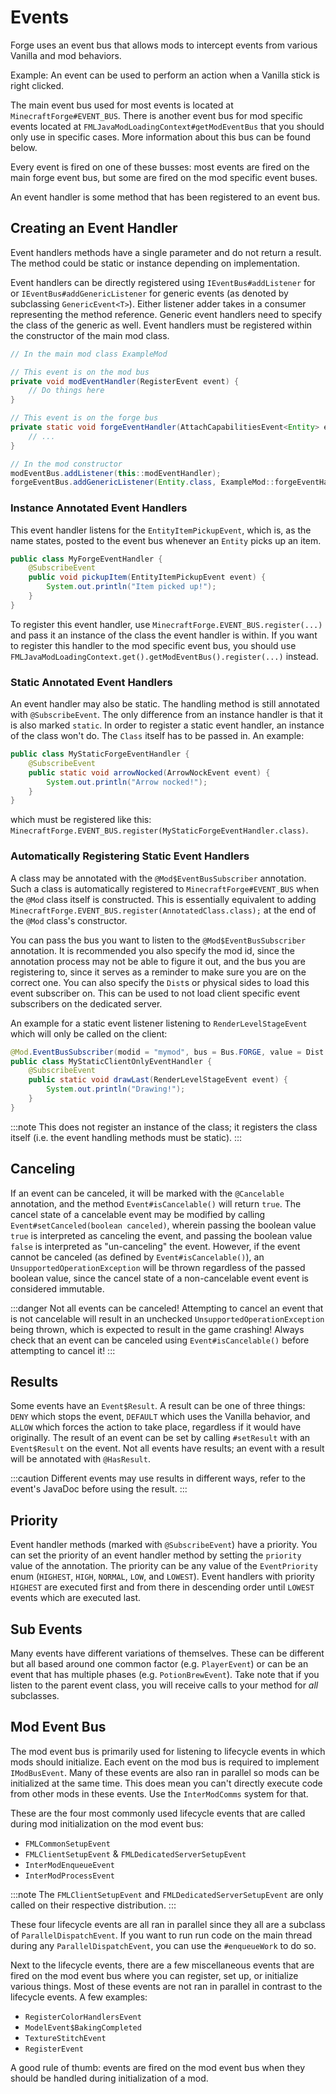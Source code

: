 Events
======

Forge uses an event bus that allows mods to intercept events from various Vanilla and mod behaviors.

Example: An event can be used to perform an action when a Vanilla stick is right clicked.

The main event bus used for most events is located at `MinecraftForge#EVENT_BUS`. There is another event bus for mod specific events located at `FMLJavaModLoadingContext#getModEventBus` that you should only use in specific cases. More information about this bus can be found below.

Every event is fired on one of these busses: most events are fired on the main forge event bus, but some are fired on the mod specific event buses.

An event handler is some method that has been registered to an event bus.

Creating an Event Handler
-------------------------

Event handlers methods have a single parameter and do not return a result. The method could be static or instance depending on implementation.

Event handlers can be directly registered using `IEventBus#addListener` for or `IEventBus#addGenericListener` for generic events (as denoted by subclassing `GenericEvent<T>`). Either listener adder takes in a consumer representing the method reference. Generic event handlers need to specify the class of the generic as well. Event handlers must be registered within the constructor of the main mod class.

```java
// In the main mod class ExampleMod

// This event is on the mod bus
private void modEventHandler(RegisterEvent event) {
	// Do things here
}

// This event is on the forge bus
private static void forgeEventHandler(AttachCapabilitiesEvent<Entity> event) {
	// ...
}

// In the mod constructor
modEventBus.addListener(this::modEventHandler);
forgeEventBus.addGenericListener(Entity.class, ExampleMod::forgeEventHandler);
```

### Instance Annotated Event Handlers

This event handler listens for the `EntityItemPickupEvent`, which is, as the name states, posted to the event bus whenever an `Entity` picks up an item.

```java
public class MyForgeEventHandler {
	@SubscribeEvent
	public void pickupItem(EntityItemPickupEvent event) {
		System.out.println("Item picked up!");
	}
}
```

To register this event handler, use `MinecraftForge.EVENT_BUS.register(...)` and pass it an instance of the class the event handler is within. If you want to register this handler to the mod specific event bus, you should use `FMLJavaModLoadingContext.get().getModEventBus().register(...)` instead.

### Static Annotated Event Handlers

An event handler may also be static. The handling method is still annotated with `@SubscribeEvent`. The only difference from an instance handler is that it is also marked `static`. In order to register a static event handler, an instance of the class won't do. The `Class` itself has to be passed in. An example:

```java
public class MyStaticForgeEventHandler {
	@SubscribeEvent
	public static void arrowNocked(ArrowNockEvent event) {
		System.out.println("Arrow nocked!");
	}
}
```

which must be registered like this: `MinecraftForge.EVENT_BUS.register(MyStaticForgeEventHandler.class)`.

### Automatically Registering Static Event Handlers

A class may be annotated with the `@Mod$EventBusSubscriber` annotation. Such a class is automatically registered to `MinecraftForge#EVENT_BUS` when the `@Mod` class itself is constructed. This is essentially equivalent to adding `MinecraftForge.EVENT_BUS.register(AnnotatedClass.class);` at the end of the `@Mod` class's constructor.

You can pass the bus you want to listen to the `@Mod$EventBusSubscriber` annotation. It is recommended you also specify the mod id, since the annotation process may not be able to figure it out, and the bus you are registering to, since it serves as a reminder to make sure you are on the correct one. You can also specify the `Dist`s or physical sides to load this event subscriber on. This can be used to not load client specific event subscribers on the dedicated server.

An example for a static event listener listening to `RenderLevelStageEvent` which will only be called on the client:

```java
@Mod.EventBusSubscriber(modid = "mymod", bus = Bus.FORGE, value = Dist.CLIENT)
public class MyStaticClientOnlyEventHandler {
	@SubscribeEvent
	public static void drawLast(RenderLevelStageEvent event) {
		System.out.println("Drawing!");
	}
}
```

:::note
This does not register an instance of the class; it registers the class itself (i.e. the event handling methods must be static).
:::

Canceling
---------

If an event can be canceled, it will be marked with the `@Cancelable` annotation, and the method `Event#isCancelable()` will return `true`. The cancel state of a cancelable event may be modified by calling `Event#setCanceled(boolean canceled)`, wherein passing the boolean value `true` is interpreted as canceling the event, and passing the boolean value `false` is interpreted as "un-canceling" the event. However, if the event cannot be canceled (as defined by `Event#isCancelable()`), an `UnsupportedOperationException` will be thrown regardless of the passed boolean value, since the cancel state of a non-cancelable event event is considered immutable.

:::danger
Not all events can be canceled! Attempting to cancel an event that is not cancelable will result in an unchecked `UnsupportedOperationException` being thrown, which is expected to result in the game crashing! Always check that an event can be canceled using `Event#isCancelable()` before attempting to cancel it!
:::

Results
-------

Some events have an `Event$Result`. A result can be one of three things: `DENY` which stops the event, `DEFAULT` which uses the Vanilla behavior, and `ALLOW` which forces the action to take place, regardless if it would have originally. The result of an event can be set by calling `#setResult` with an `Event$Result` on the event. Not all events have results; an event with a result will be annotated with `@HasResult`.

:::caution
Different events may use results in different ways, refer to the event's JavaDoc before using the result.
:::

Priority
--------

Event handler methods (marked with `@SubscribeEvent`) have a priority. You can set the priority of an event handler method by setting the `priority` value of the annotation. The priority can be any value of the `EventPriority` enum (`HIGHEST`, `HIGH`, `NORMAL`, `LOW`, and `LOWEST`). Event handlers with priority `HIGHEST` are executed first and from there in descending order until `LOWEST` events which are executed last.

Sub Events
----------

Many events have different variations of themselves. These can be different but all based around one common factor (e.g. `PlayerEvent`) or can be an event that has multiple phases (e.g. `PotionBrewEvent`). Take note that if you listen to the parent event class, you will receive calls to your method for *all* subclasses.

Mod Event Bus
-------------

The mod event bus is primarily used for listening to lifecycle events in which mods should initialize. Each event on the mod bus is required to implement `IModBusEvent`. Many of these events are also ran in parallel so mods can be initialized at the same time. This does mean you can't directly execute code from other mods in these events. Use the `InterModComms` system for that.

These are the four most commonly used lifecycle events that are called during mod initialization on the mod event bus:

* `FMLCommonSetupEvent`
* `FMLClientSetupEvent` & `FMLDedicatedServerSetupEvent`
* `InterModEnqueueEvent`
* `InterModProcessEvent`

:::note
The `FMLClientSetupEvent` and `FMLDedicatedServerSetupEvent` are only called on their respective distribution.
:::

These four lifecycle events are all ran in parallel since they all are a subclass of `ParallelDispatchEvent`. If you want to run run code on the main thread during any `ParallelDispatchEvent`, you can use the `#enqueueWork` to do so.

Next to the lifecycle events, there are a few miscellaneous events that are fired on the mod event bus where you can register, set up, or initialize various things. Most of these events are not ran in parallel in contrast to the lifecycle events. A few examples:

* `RegisterColorHandlersEvent`
* `ModelEvent$BakingCompleted`
* `TextureStitchEvent`
* `RegisterEvent`

A good rule of thumb: events are fired on the mod event bus when they should be handled during initialization of a mod.
